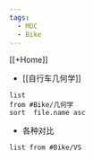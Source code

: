 ```yaml
---
tags:
  - MOC
  - Bike
---
```


[[+Home]]

- [[自行车几何学]]
```dataview
list 
from #Bike/几何学  
sort  file.name asc
```

- 各种对比
```dataview
list from #Bike/VS 
```
